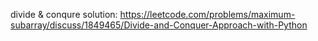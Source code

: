 divide & conqure solution: https://leetcode.com/problems/maximum-subarray/discuss/1849465/Divide-and-Conquer-Approach-with-Python